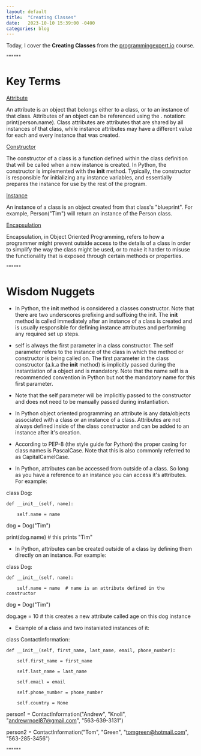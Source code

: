 ```yaml
---
layout: default
title:  "Creating Classes"
date:   2023-10-10 15:39:00 -0400
categories: blog
---
```


Today, I cover the __Creating Classes__ from the [programmingexpert.io][course-site] course.

""""""

# Key Terms

<ins>Attribute<ins>

An attribute is an object that belongs either to a class, or to an instance of that class. Attributes of an object can be referenced using the . notation: print(person.name). Class attributes are attributes that are shared by all instances of that class, while instance attributes may have a different value for each and every instance that was created.

<ins>Constructor<ins>

The constructor of a class is a function defined within the class definition that will be called when a new instance is created. In Python, the constructor is implemented with the __init__ method. Typically, the constructor is responsible for initializing any instance variables, and essentially prepares the instance for use by the rest of the program.

<ins>Instance<ins>

An instance of a class is an object created from that class's "blueprint". For example, Person("Tim") will return an instance of the Person class.

<ins>Encapsulation<ins>

Encapsulation, in Object Oriented Programming, refers to how a programmer might prevent outside access to the details of a class in order to simplify the way the class might be used, or to make it harder to misuse the functionality that is exposed through certain methods or properties.

""""""

# Wisdom Nuggets

- In Python, the __init__ method is considered a classes constructor. Note that there are two underscores prefixing and suffixing the init. The __init__ method is called immediately after an instance of a class is created and is usually responsible for defining instance attributes and performing any required set up steps.

- self is always the first parameter in a class constructor. The self parameter refers to the instance of the class in which the method or constructor is being called on. The first parameter in the class constructor (a.k.a the __init__ method) is implicitly passed during the instantiation of a object and is mandatory. Note that the name self is a recommended convention in Python but not the mandatory name for this first parameter.

- Note that the self parameter will be implicitly passed to the constructor and does not need to be manually passed during instantiation.

- In Python object oriented programming an attribute is any data/objects associated with a class or an instance of a class. Attributes are not always defined inside of the class constructor and can be added to an instance after it's creation.

- According to PEP-8 (the style guide for Python) the proper casing for class names is PascalCase. Note that this is also commonly referred to as CapitalCamelCase.

- In Python, attributes can be accessed from outside of a class. So long as you have a reference to an instance you can access it's attributes. For example:

class Dog:

    def __init__(self, name):

        self.name = name
      
dog = Dog("Tim")

print(dog.name)  # this prints "Tim"

- In Python, attributes can be created outside of a class by defining them directly on an instance. For example:

class Dog:

    def __init__(self, name):

        self.name = name  # name is an attribute defined in the constructor
      
dog = Dog("Tim")

dog.age = 10  # this creates a new attribute called age on this dog instance

- Example of a class and two instaniated instances of it:

class ContactInformation:

    def __init__(self, first_name, last_name, email, phone_number):

        self.first_name = first_name

        self.last_name = last_name

        self.email = email

        self.phone_number = phone_number

        self.country = None

person1 = ContactInformation("Andrew", "Knoll", "andrewrnoel87@gmail.com", "563-639-3131")

person2 = ContactInformation("Tom", "Green", "tomgreen@hotmail.com", "563-285-3456")

""""""

[course-site]: https://www.programmingexpert.io/index
